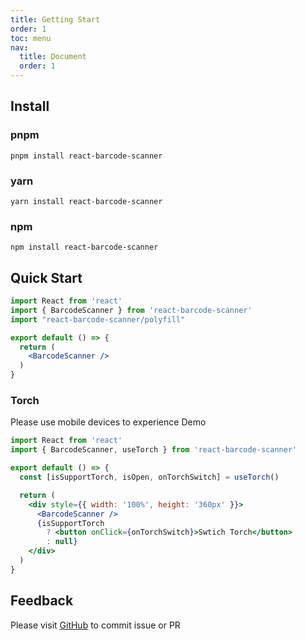 ```yaml
---
title: Getting Start
order: 1
toc: menu
nav:
  title: Document
  order: 1
---
```


## Install

### pnpm
```shell
pnpm install react-barcode-scanner
```

### yarn
```shell
yarn install react-barcode-scanner
```

### npm
```shell
npm install react-barcode-scanner
```

## Quick Start

```jsx | pure
import React from 'react'
import { BarcodeScanner } from 'react-barcode-scanner'
import "react-barcode-scanner/polyfill"

export default () => {
  return (
    <BarcodeScanner />
  )
}
```

### Torch
Please use mobile devices to experience Demo

```jsx | pure
import React from 'react'
import { BarcodeScanner, useTorch } from 'react-barcode-scanner'

export default () => {
  const [isSupportTorch, isOpen, onTorchSwitch] = useTorch()

  return (
    <div style={{ width: '100%', height: '360px' }}>
      <BarcodeScanner />
      {isSupportTorch
        ? <button onClick={onTorchSwitch}>Swtich Torch</button>
        : null}
    </div>
  )
}
```

## Feedback

Please visit [GitHub](https://github.com/preflower/react-barcode-scanner) to commit issue or PR
